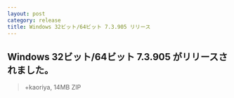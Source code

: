 ```yaml
---
layout: post
category: release
title: Windows 32ビット/64ビット 7.3.905 リリース
---
```

## Windows 32ビット/64ビット 7.3.905 がリリースされました。

> +kaoriya, 14MB ZIP
